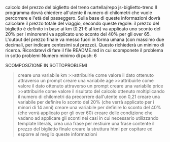 calcolo del prezzo del biglietto del treno
cartella/repo js-biglietto-treno
Il programma dovrà chiedere all'utente il numero di chilometri che vuole percorrere e l'età del passeggero.
Sulla base di queste informazioni dovrà calcolare il prezzo totale del viaggio, secondo queste regole:
il prezzo del biglietto è definito in base ai km (0.21 € al km)
va applicato uno sconto del 20% per i minorenni
va applicato uno sconto del 40% per gli over 65.
L'output del prezzo finale va messo fuori in forma umana (con massimo due decimali, per indicare centesimi sul prezzo). Questo richiederà un minimo di ricerca.
Ricordatevi di fare il file README.md in cui scomponete il problema in sotto problemi
Numero minimo di push: 6

SCOMPOSIZIONE IN SOTTOPROBLEMI

>creare una variabile km 
    >>attribuirle come valore il dato ottenuto attraverso un prompt
>creare una variabile age
    >>attribuirle come valore il dato ottenuto attraverso un prompt
>creare una variabile price
    >>attribuirle come valore il risultato del calcolo ottenuto moltiplicando il numero di chilometri da precorrere dall'utente con 0,21 
>creare una variabile per definire lo sconto del 20% (che verrà applicato per i minori di 14 anni)
>creare una variabile per definire lo sconto del 40% (che verrà applicato per gli over 60)
>creare delle condizione che vadano ad applicare gli sconti nei casi in cui necessario
>utilizzando template literals, crea una frase per restiuire una frase contente il prezzo del biglietto finale
>creare la struttura html per ospitare ed esporre al meglio queste informazioni
